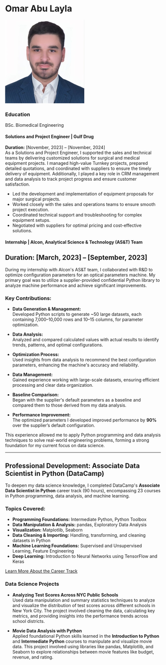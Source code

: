 # Omar Abu Layla
![Omar Abu Layla](pics/Omar2.png)
### Education
BSc. Biomedical Engineering

#### Solutions and Project Engineer | Gulf Drug  
**Duration:** [November, 2023] – [November, 2024]  
As a Solutions and Project Engineer, I supported the sales and technical teams by delivering customized solutions for surgical and medical equipment projects. I managed high-value Turnkey projects, prepared detailed quotations, and coordinated with suppliers to ensure the timely delivery of equipment. Additionally, I played a key role in CRM management and data analysis to track project progress and ensure customer satisfaction.

- Led the development and implementation of equipment proposals for major surgical projects.
- Worked closely with the sales and operations teams to ensure smooth project execution.
- Coordinated technical support and troubleshooting for complex equipment setups.
- Negotiated with suppliers for optimal pricing and cost-effective solutions.

#### Internship | Alcon, Analytical Science & Technology (AS&T) Team  
**Duration:** [March, 2023] – [September, 2023]   
---

During my internship with Alcon's AS&T team, I collaborated with R&D to optimize configuration parameters for an optical parameters machine. My primary goal was to utilize a supplier-provided confidential Python library to analyze machine performance and achieve significant improvements.

### Key Contributions:
- **Data Generation & Management:**  
  Developed Python scripts to generate ~50 large datasets, each containing 7,000–10,000 rows and 10–15 columns, for parameter optimization.

- **Data Analysis:**  
  Analyzed and compared calculated values with actual results to identify trends, patterns, and optimal configurations.

- **Optimization Process:**  
  Used insights from data analysis to recommend the best configuration parameters, enhancing the machine's accuracy and reliability.

- **Data Management:**  
  Gained experience working with large-scale datasets, ensuring efficient processing and clear data organization.

- **Baseline Comparison:**  
  Began with the supplier's default parameters as a baseline and compared them to those derived from my data analysis.

- **Performance Improvement:**  
  The optimized parameters I developed improved performance by **90%** over the supplier’s default configuration.

This experience allowed me to apply Python programming and data analysis techniques to solve real-world engineering problems, forming a strong foundation for my current focus on data science.

---

## Professional Development: Associate Data Scientist in Python (DataCamp)  
To deepen my data science knowledge, I completed DataCamp's **Associate Data Scientist in Python** career track (90 hours), encompassing 23 courses in Python programming, data analysis, and machine learning.

### Topics Covered:
- **Programming Foundations:** Intermediate Python, Python Toolbox  
- **Data Manipulation & Analysis:** pandas, Exploratory Data Analysis  
- **Visualization:** Matplotlib, Seaborn  
- **Data Cleaning & Importing:** Handling, transforming, and cleaning datasets in Python  
- **Machine Learning Foundations:** Supervised and Unsupervised Learning, Feature Engineering  
- **Deep Learning:** Introduction to Neural Networks using TensorFlow and Keras

[Learn More About the Career Track](https://app.datacamp.com/learn/career-tracks/associate-data-scientist-in-python)

### Data Science Projects

- **Analyzing Test Scores Across NYC Public Schools**  
  Used data manipulation and summary statistics techniques to analyze and visualize the distribution of test scores across different schools in New York City. The project involved cleaning the data, calculating key metrics, and providing insights into the performance trends across school districts.

- **Movie Data Analysis with Python**  
  Applied foundational Python skills learned in the **Introduction to Python** and **Intermediate Python** courses to manipulate and visualize movie data. This project involved using libraries like pandas, Matplotlib, and Seaborn to explore relationships between movie features like budget, revenue, and rating.
